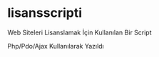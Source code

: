 # lisansscripti

Web Siteleri Lisanslamak İçin Kullanılan Bir Script

Php/Pdo/Ajax Kullanılarak Yazıldı
